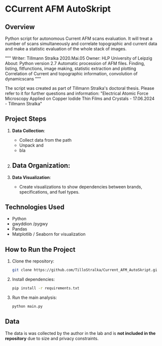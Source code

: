# CCurrent AFM AutoSkript

## Overview

Python script for autonomous Current AFM scans evaluation. It will treat a number of scans simultaneously and correlate topographic and current data and make a statistic evaluation of the whole stack of images.

""" Writer: Tillmann Stralka 2020.Mai.05 Owner: HLP University of Leipzig About: Python version 2.7 Automatic procession of AFM files. Finding, listing, fitfunctions, image making, statistic extraction and plotting Correlation of Current and topographic information, convolution of dynamicscans """

The script was created as part of Tillmann Stralka's doctoral thesis. Please refer to it for further questions and information: "Electrical Atomic Force Microscopy Applied on Copper Iodide Thin Films and Crystals - 17.06.2024 - Tillmann Stralka"

## Project Steps

1. **Data Collection**: 
   - Collect data from the path
   - Unpack and 
   - bla 

2. **Data Organization**:
   - 
   
3. **Data Visualization**:
   - Create visualizations to show dependencies between brands, specifications, and fuel types.
   
## Technologies Used

- Python
- gwyddion /pygwy
- Pandas
- Matplotlib / Seaborn for visualization

## How to Run the Project

1. Clone the repository:
    ```bash
    git clone https://github.com/TilloStralka/Current_AFM_AutoSkript.git
    ```
2. Install dependencies:
    ```bash
    pip install -r requirements.txt
    ```
3. Run the main analysis:
    ```bash
    python main.py
    ```

## Data

The data is was collected by the author in the lab and is  **not included in the repository** due to size and privacy constraints. 